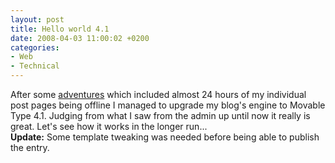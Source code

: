 ```yaml
---
layout: post
title: Hello world 4.1
date: 2008-04-03 11:00:02 +0200
categories:
- Web
- Technical
---
```

<p>After some <a href="http://discussion.dreamhost.com/showflat.pl?Cat=&Board=3rdparty&Number=104041">adventures</a> which included almost 24 hours of my individual post pages being offline I managed to upgrade my blog's engine to Movable Type 4.1. Judging from what I saw from the admin up until now it really is great. Let's see how it works in the longer run...<br />
<strong>Update:</strong> Some template tweaking was needed before being able to publish the entry.</p>
